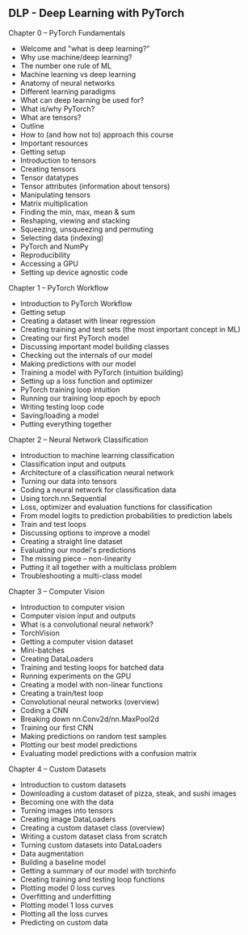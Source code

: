 ## DLP - Deep Learning with PyTorch

Chapter 0 – PyTorch Fundamentals
- Welcome and "what is deep learning?"
- Why use machine/deep learning?
- The number one rule of ML
- Machine learning vs deep learning
- Anatomy of neural networks
- Different learning paradigms
- What can deep learning be used for?
- What is/why PyTorch?
- What are tensors?
- Outline
- How to (and how not to) approach this course
- Important resources
- Getting setup
- Introduction to tensors
- Creating tensors
- Tensor datatypes
- Tensor attributes (information about tensors)
- Manipulating tensors
- Matrix multiplication
- Finding the min, max, mean & sum
- Reshaping, viewing and stacking
- Squeezing, unsqueezing and permuting
- Selecting data (indexing)
- PyTorch and NumPy
- Reproducibility
- Accessing a GPU
- Setting up device agnostic code

Chapter 1 – PyTorch Workflow
- Introduction to PyTorch Workflow
- Getting setup
- Creating a dataset with linear regression
- Creating training and test sets (the most important concept in ML)
- Creating our first PyTorch model
- Discussing important model building classes
- Checking out the internals of our model
- Making predictions with our model
- Training a model with PyTorch (intuition building)
- Setting up a loss function and optimizer
- PyTorch training loop intuition
- Running our training loop epoch by epoch
- Writing testing loop code
- Saving/loading a model
- Putting everything together

Chapter 2 – Neural Network Classification
- Introduction to machine learning classification
- Classification input and outputs
- Architecture of a classification neural network
- Turning our data into tensors
- Coding a neural network for classification data
- Using torch.nn.Sequential
- Loss, optimizer and evaluation functions for classification
- From model logits to prediction probabilities to prediction labels
- Train and test loops
- Discussing options to improve a model
- Creating a straight line dataset
- Evaluating our model's predictions
- The missing piece – non-linearity
- Putting it all together with a multiclass problem
- Troubleshooting a multi-class model

Chapter 3 – Computer Vision
- Introduction to computer vision
- Computer vision input and outputs
- What is a convolutional neural network?
- TorchVision
- Getting a computer vision dataset
- Mini-batches
- Creating DataLoaders
- Training and testing loops for batched data
- Running experiments on the GPU
- Creating a model with non-linear functions
- Creating a train/test loop
- Convolutional neural networks (overview)
- Coding a CNN
- Breaking down nn.Conv2d/nn.MaxPool2d
- Training our first CNN
- Making predictions on random test samples
- Plotting our best model predictions
- Evaluating model predictions with a confusion matrix

Chapter 4 – Custom Datasets
- Introduction to custom datasets
- Downloading a custom dataset of pizza, steak, and sushi images
- Becoming one with the data
- Turning images into tensors
- Creating image DataLoaders
- Creating a custom dataset class (overview)
- Writing a custom dataset class from scratch
- Turning custom datasets into DataLoaders
- Data augmentation
- Building a baseline model
- Getting a summary of our model with torchinfo
- Creating training and testing loop functions
- Plotting model 0 loss curves
- Overfitting and underfitting
- Plotting model 1 loss curves
- Plotting all the loss curves
- Predicting on custom data


